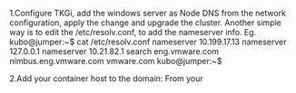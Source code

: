 
1.Configure TKGi, add the windows server as Node DNS from the network configuration, apply the change and upgrade the cluster.
Another simple way is to edit the /etc/resolv.conf, to add the nameserver info.
Eg.
kubo@jumper:~$ cat /etc/resolv.conf 
nameserver 10.199.17.13
nameserver 127.0.0.1
nameserver 10.21.82.1
search eng.vmware.com nimbus.eng.vmware.com vmware.com
kubo@jumper:~$ 

2.Add your container host to the domain:
   From your 